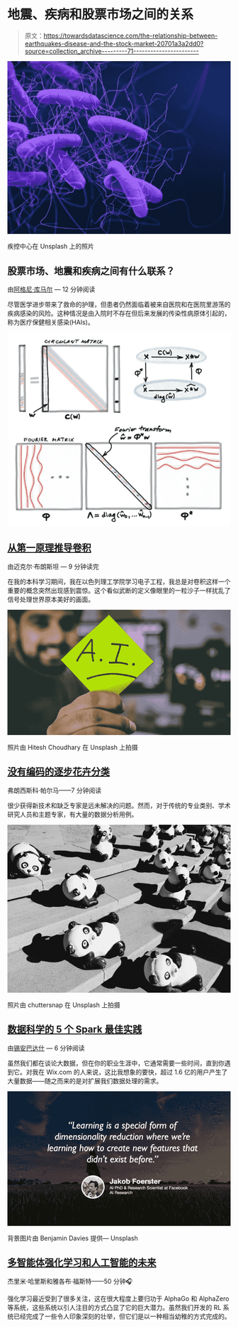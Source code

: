 # 地震、疾病和股票市场之间的关系

> 原文：<https://towardsdatascience.com/the-relationship-between-earthquakes-disease-and-the-stock-market-20701a3a2dd0?source=collection_archive---------71----------------------->

![](img/7376492f7e446f92cb595dd62173c283.png)

疾控中心在 Unsplash 上的照片

## 股票市场、地震和疾病之间有什么联系？

由[阿格尼·库马尔](https://medium.com/u/465ede362700?source=post_page-----20701a3a2dd0--------------------------------) — 12 分钟阅读

尽管医学进步带来了救命的护理，但患者仍然面临着被来自医院和在医院里游荡的疾病感染的风险。这种情况是由入院时不存在但后来发展的传染性病原体引起的，称为医疗保健相关感染(HAIs)。

![](img/867ded9ace39e8fa1b7e1f75db6e01df.png)

## [从第一原理推导卷积](/deriving-convolution-from-first-principles-4ff124888028)

由迈克尔·布朗斯坦 — 9 分钟读完

在我的本科学习期间，我在以色列理工学院学习电子工程，我总是对卷积这样一个重要的概念突然出现感到震惊。这个看似武断的定义像眼里的一粒沙子一样扰乱了信号处理世界原本美好的画面。

![](img/3f50ae9a5e04dab872837a07ac355420.png)

照片由 Hitesh Choudhary 在 Unsplash 上拍摄

## [没有编码的逐步花卉分类](/step-by-step-flower-classification-without-coding-c652a7f73251)

弗朗西斯科·帕尔马——7 分钟阅读

很少获得新技术和缺乏专家是远未解决的问题。然而，对于传统的专业类别、学术研究人员和主题专家，有大量的数据分析用例。

![](img/d853414ae65e9789cc71264661770ea8.png)

照片由 chuttersnap 在 Unsplash 上拍摄

## [数据科学的 5 个 Spark 最佳实践](/5-spark-best-practices-61587a35ac15)

由[锡安巴达什](https://medium.com/u/4e1c626fbff1?source=post_page-----20701a3a2dd0--------------------------------) — 6 分钟阅读

虽然我们都在谈论大数据，但在你的职业生涯中，它通常需要一些时间，直到你遇到它。对我在 Wix.com 的人来说，这比我想象的要快，超过 1.6 亿的用户产生了大量数据——随之而来的是对扩展我们数据处理的需求。

![](img/1842e3ff2b4f5339cf4d4c238811e001.png)

背景图片由 Benjamin Davies 提供— Unsplash

## [多智能体强化学习和人工智能的未来](/multi-agent-reinforcement-learning-and-the-future-of-ai-524fc1b5e25)

杰里米·哈里斯和雅各布·福斯特——50 分钟🎧

强化学习最近受到了很多关注，这在很大程度上要归功于 AlphaGo 和 AlphaZero 等系统，这些系统以引人注目的方式凸显了它的巨大潜力。虽然我们开发的 RL 系统已经完成了一些令人印象深刻的壮举，但它们是以一种相当幼稚的方式完成的。